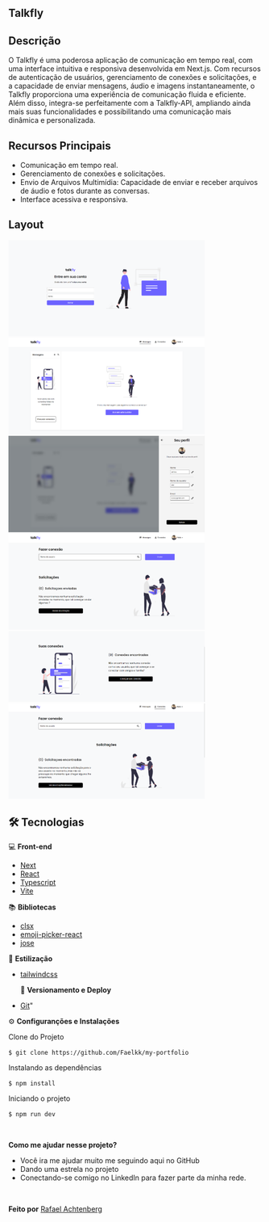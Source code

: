 ## Talkfly

## Descrição

O Talkfly é uma poderosa aplicação de comunicação em tempo real, com uma interface intuitiva e responsiva desenvolvida em Next.js. Com recursos de autenticação de usuários, gerenciamento de conexões e solicitações, e a capacidade de enviar mensagens, áudio e imagens instantaneamente, o Talkfly proporciona uma experiência de comunicação fluida e eficiente. Além disso, integra-se perfeitamente com a Talkfly-API, ampliando ainda mais suas funcionalidades e possibilitando uma comunicação mais dinâmica e personalizada.

## Recursos Principais

- Comunicação em tempo real.
- Gerenciamento de conexões e solicitações.
- Envio de Arquivos Multimídia: Capacidade de enviar e receber arquivos de áudio e fotos durante as conversas.
- Interface acessiva e responsiva.

## Layout

<img style="width: 390px"  src="public/default/login.png">

<img style="width: 390px"  src="public/default/home.png " />

<img style="width: 390px"  src="public/default/perfil.png" />

<img style="width: 390px"  src="public/default/connection.png" />

<img style="width: 390px"  src="public/default/connection2.png" />

<img style="width: 390px"  src="public/default/solicitations.png" />

## 🛠️ Tecnologias

💻 **Front-end**

- [Next](https://nextjs.org/docs)
- [React](https://react.dev/)
- [Typescript](https://www.typescriptlang.org)
- [Vite](https://vitejs.dev/)

📚 **Bibliotecas**

- [clsx](https://github.com/lukeed/clsx)
- [emoji-picker-react](https://www.npmjs.com/package/emoji-picker-react)
- [jose](https://www.npmjs.com/package/jose)

🎨 **Estilização**

- [tailwindcss](https://tailwindcss.com/docs/installation)

  🔋 **Versionamento e Deploy**

- [Git](https://git-scm.com)"

⚙️ **Configuranções e Instalações**

Clone do Projeto

    $ git clone https://github.com/Faelkk/my-portfolio

Instalando as dependências

    $ npm install

Iniciando o projeto

    $ npm run dev

<br>

**Como me ajudar nesse projeto?**

- Você ira me ajudar muito me seguindo aqui no GitHub
- Dando uma estrela no projeto
- Conectando-se comigo no LinkedIn para fazer parte da minha rede.

<br>

**Feito por**
[Rafael Achtenberg](linkedin.com/in/rafael-achtenberg-7a4b12284/)
